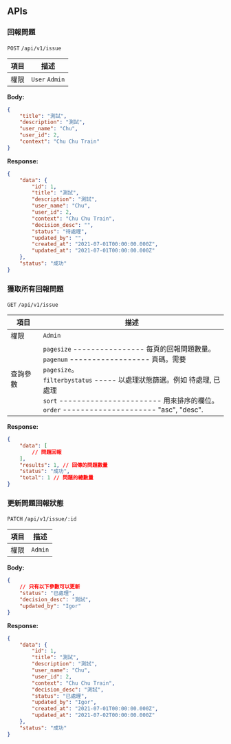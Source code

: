 ## APIs

### 回報問題

`POST` `/api/v1/issue`

| 項目        | 描述 |
| ----------- | ----------- |
| 權限 | `User` `Admin`     |

**Body:**

```json
{
    "title": "測試",
    "description": "測試",
    "user_name": "Chu",
    "user_id": 2,
    "context": "Chu Chu Train"
}
```

**Response:**

```json
{
	"data": {
		"id": 1,
		"title": "測試",
		"description": "測試",
		"user_name": "Chu",
		"user_id": 2,
		"context": "Chu Chu Train",
		"decision_desc": "",
        "status": "待處理",
        "updated_by": "",
		"created_at": "2021-07-01T00:00:00.000Z",
		"updated_at": "2021-07-01T00:00:00.000Z"
	},
	"status": "成功"
}
```

### 獲取所有回報問題

`GET` `/api/v1/issue`

| 項目        | 描述 |
| ----------- | ----------- |
| 權限 | `Admin`     |
| 查詢參數       | `pagesize` ---------------- 每頁的回報問題數量。<br>`pagenum` ------------------ 頁碼。需要 `pagesize`。<br>`filterbystatus` ----- 以處理狀態篩選。例如 待處理, 已處理<br>`sort` ----------------------- 用來排序的欄位。<br>`order` --------------------- "asc", "desc". |

**Response:**

```json
{
	"data": [
		// 問題回報
	],
	"results": 1, // 回傳的問題數量
	"status": "成功",
	"total": 1 // 問題的總數量
}
```

### 更新問題回報狀態

`PATCH` `/api/v1/issue/:id`

| 項目        | 描述 |
| ----------- | ----------- |
| 權限 | `Admin` |

**Body:**

```json
{
	// 只有以下參數可以更新
	"status": "已處理",
	"decision_desc": "測試",
	"updated_by": "Igor"
}
```

**Response:**

```json
{
	"data": {
		"id": 1,
		"title": "測試",
		"description": "測試",
		"user_name": "Chu",
		"user_id": 2,
		"context": "Chu Chu Train",
		"decision_desc": "測試",
		"status": "已處理",
		"updated_by": "Igor",
		"created_at": "2021-07-01T00:00:00.000Z",
		"updated_at": "2021-07-02T00:00:00.000Z"
	},
	"status": "成功"
}
```